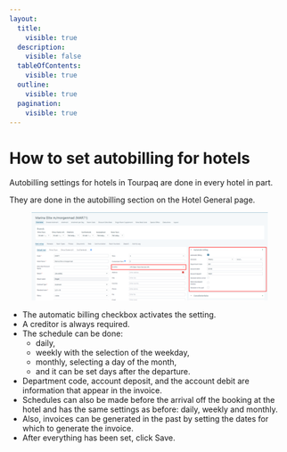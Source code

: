 ```yaml
---
layout:
  title:
    visible: true
  description:
    visible: false
  tableOfContents:
    visible: true
  outline:
    visible: true
  pagination:
    visible: true
---
```


# How to set autobilling for hotels

Autobilling settings for hotels in Tourpaq are done in every hotel in part.&#x20;

They are done in the autobilling section on the Hotel General page.&#x20;

<figure><img src="../.gitbook/assets/image (19) (1) (1) (1) (1) (1).png" alt=""><figcaption></figcaption></figure>

* The automatic billing checkbox activates the setting.&#x20;
* A creditor is always required.&#x20;
* The schedule can be done: &#x20;
  * daily,&#x20;
  * weekly with the selection of the weekday,&#x20;
  * monthly, selecting a day of the month,&#x20;
  * and it can be set days after the departure.                                                                                                                                                                                       &#x20;
* Department code, account deposit, and the account debit are information that appear in the invoice.&#x20;
* Schedules can also be made before the arrival off the booking at the hotel and has the same settings as before: daily, weekly and monthly.&#x20;
* Also, invoices can be generated in the past by setting the dates for which to generate the invoice.&#x20;
* After everything has been set, click Save.
